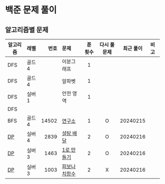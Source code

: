 # 백준 문제 풀이
## 알고리즘별 문제
| 알고리즘                 | 레벨   |    번호 | 문제                              | 푼 횟수 | 다시 풀 문제 |  최근 풀이   |  비고|
|----------------------|:-----|------:|:--------------------------------|:----:|:-------:|:--------:|:---|
| DFS                  | 골드 4 |       | 이분그래프                           |  1   |         |          |    |
| DFS                  | 골드 4 |       | 알파벳                             |  1   |         |          |    |
| DFS                  | 실버 1 |       | 안전 영역                           |  1   |         |          |    |
| DFS                  |      |       |                                 |      |         |          |    |
| BFS                  | 골드 4 | 14502 | [연구소](./bfs/연구소/연구소.md)         |  1   |    O    | 20240215 |    |
| [DP](./dp/README.md) | 실버 4 |  2839 | [설탕 배달](./dp/설탕배달/설탕배달.md)      |  2   |    O    | 20240216 |    |
| [DP](./dp/README.md)                   | 실버 3 |  1463 | [1로 만들기](./dp/_1로만들기/1로만들기.md)  |  2   |    O    | 20240216 |    |
| [DP](./dp/README.md)                   | 실버 3 |  1003 | [피보나치함수](./dp/피보나치함수/피보나치함수.md) |  2   |    X    | 20240216 |    |
